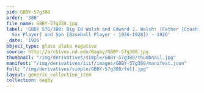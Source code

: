 ```yaml
---
pid: GBBY-57g388
order: '388'
file_name: GBBY-57g388.jpg
label: 'GBBY 57G/388: Big Ed Walsh and Edward J. Walsh: (Father [Coach and Ex - White
  Sox Player] and Son [Baseball Player - 1926-1928]) - 1926'
_date: '1926'
object_type: glass plate negative
source: http://archives.nd.edu/Bagby/GBBY-57g388.jpg
thumbnail: "/img/derivatives/simple/GBBY-57g388/thumbnail.jpg"
manifest: "/img/derivatives/iiif/images/GBBY-57g388/manifest.json"
full: "/img/derivatives/simple/GBBY-57g388/full.jpg"
layout: generic_collection_item
collection: bagby
---
```

